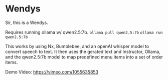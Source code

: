 # Wendys

Sir, this is a Wendys.

Requires running ollama w/ qwen2.5:7b.
`ollama pull qwen2.5:7b`
`ollama run qwen2.5:7b`

This works by using Nx, Bumblebee, and an openAI whisper model to convert speech to text.
It then uses the gerated text and Instructor, Ollama, and the qwen2.5:7b model to map
predefined menu items into a set of order items.

Demo Video: https://vimeo.com/1055635853
